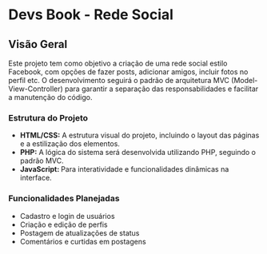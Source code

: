 <h1>Devs Book - Rede Social</h1>

<h2>Visão Geral</h2>

<p>Este projeto tem como objetivo a criação de uma rede social estilo Facebook, com opções de fazer posts, adicionar amigos, incluir fotos no perfil etc. O desenvolvimento seguirá o padrão de arquitetura MVC (Model-View-Controller) para garantir a separação das responsabilidades e facilitar a manutenção do código.</p>

<h3>Estrutura do Projeto</h3>
<ul>
  <li><strong>HTML/CSS:</strong> A estrutura visual do projeto, incluindo o layout das páginas e a estilização dos elementos.</li>
  <li><strong>PHP:</strong> A lógica do sistema será desenvolvida utilizando PHP, seguindo o padrão MVC.</li>
  <li><strong>JavaScript: </strong> Para interatividade e funcionalidades dinâmicas na interface.</li>
</ul>

<h3>Funcionalidades Planejadas</h3>
<ul>
  <li>Cadastro e login de usuários</li>
  <li>Criação e edição de perfis</li>
  <li>Postagem de atualizações de status</li>
  <li>Comentários e curtidas em postagens</li>
</ul>
